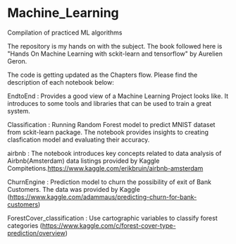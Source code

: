 # Machine_Learning
Compilation of practiced ML algorithms

The repository is my hands on with the subject. The book followed here is "Hands On Machine Learning with sckit-learn and tensorflow" 
by Aurelien Geron.

The code is getting updated as the Chapters flow. Please find the description of each notebook below:

EndtoEnd : Provides a good view of a Machine Learning Project looks like. It introduces to some tools and libraries that can be used to train 
a great system.

Classification : Running Random Forest model to predict MNIST dataset from sckit-learn package. The notebook provides insights to creating clasfication model and evaluating their accuracy.

airbnb : The notebook introduces key concepts related to data analysis of Airbnb(Amsterdam) data listings provided by Kaggle Compitetions.https://www.kaggle.com/erikbruin/airbnb-amsterdam

ChurnEngine : Prediction model to churn the possibility of exit of Bank Customers. The data was provided by Kaggle (https://www.kaggle.com/adammaus/predicting-churn-for-bank-customers)

ForestCover_classification : Use cartographic variables to classify forest categories (https://www.kaggle.com/c/forest-cover-type-prediction/overview)
